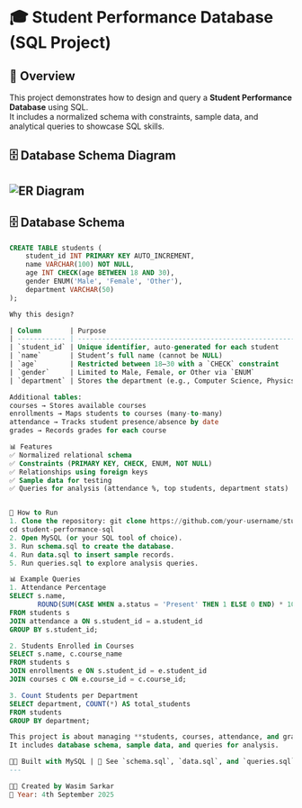 # 🎓 Student Performance Database (SQL Project)

## 📌 Overview
This project demonstrates how to design and query a **Student Performance Database** using SQL.  
It includes a normalized schema with constraints, sample data, and analytical queries to showcase SQL skills.  

## 🗄 Database Schema Diagram
![ER Diagram](https://raw.githubusercontent.com/sarkarwasim1991/student-performance/main/Schemadiagram.png)
---

## 🗄 Database Schema

```sql
CREATE TABLE students (
    student_id INT PRIMARY KEY AUTO_INCREMENT,
    name VARCHAR(100) NOT NULL,
    age INT CHECK(age BETWEEN 18 AND 30),
    gender ENUM('Male', 'Female', 'Other'),
    department VARCHAR(50)
);

Why this design?

| Column       | Purpose                                                 |
| ------------ | ------------------------------------------------------- |
| `student_id` | Unique identifier, auto-generated for each student      |
| `name`       | Student’s full name (cannot be NULL)                    |
| `age`        | Restricted between 18–30 with a `CHECK` constraint      |
| `gender`     | Limited to Male, Female, or Other via `ENUM`            |
| `department` | Stores the department (e.g., Computer Science, Physics) |

Additional tables:
courses → Stores available courses
enrollments → Maps students to courses (many-to-many)
attendance → Tracks student presence/absence by date
grades → Records grades for each course

📊 Features
✅ Normalized relational schema
✅ Constraints (PRIMARY KEY, CHECK, ENUM, NOT NULL)
✅ Relationships using foreign keys
✅ Sample data for testing
✅ Queries for analysis (attendance %, top students, department stats)


🚀 How to Run
1. Clone the repository: git clone https://github.com/your-username/student-performance-sql.git
cd student-performance-sql
2. Open MySQL (or your SQL tool of choice).
3. Run schema.sql to create the database.
4. Run data.sql to insert sample records.
5. Run queries.sql to explore analysis queries.

📊 Example Queries
1. Attendance Percentage
SELECT s.name,
       ROUND(SUM(CASE WHEN a.status = 'Present' THEN 1 ELSE 0 END) * 100.0 / COUNT(*), 2) AS attendance_percentage
FROM students s
JOIN attendance a ON s.student_id = a.student_id
GROUP BY s.student_id;

2. Students Enrolled in Courses
SELECT s.name, c.course_name
FROM students s
JOIN enrollments e ON s.student_id = e.student_id
JOIN courses c ON e.course_id = c.course_id;

3. Count Students per Department
SELECT department, COUNT(*) AS total_students
FROM students
GROUP BY department;

This project is about managing **students, courses, attendance, and grades** using SQL.  
It includes database schema, sample data, and queries for analysis.  

👨‍💻 Built with MySQL | 📂 See `schema.sql`, `data.sql`, and `queries.sql` for details.
---

👨‍💻 Created by Wasim Sarkar
📅 Year: 4th September 2025

